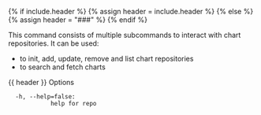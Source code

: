 {% if include.header %}
{% assign header = include.header %}
{% else %}
{% assign header = "###" %}
{% endif %}

This command consists of multiple subcommands to interact with chart repositories.
It can be used:
* to init, add, update, remove and list chart repositories 
* to search and fetch charts


{{ header }} Options

```shell
  -h, --help=false:
            help for repo
```

